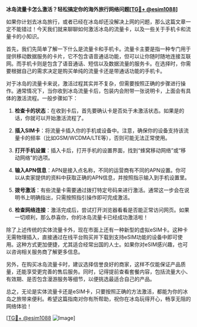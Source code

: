 **冰岛流量卡怎么激活？轻松搞定你的海外旅行网络问题[[TG💪+ @esim1088](https://t.me/s/esim1088)]**

如果你计划去冰岛旅行，或者已经在冰岛却还没解决上网的问题，那么这篇文章一定不能错过！今天我们就来聊聊如何激活冰岛的流量卡，以及一些关于手机卡和流量卡的小知识。

首先，我们先简单了解一下什么是流量卡和手机卡。流量卡主要是指一种专门用于提供移动数据服务的卡片，它不包含语音通话功能，但可以让你随时随地连接互联网。而手机卡则是包含了语音通话、短信以及数据流量的服务卡。在选择时，你需要根据自己的需求决定是购买单纯的流量卡还是带通话功能的手机卡。

对于冰岛的流量卡来说，激活过程其实并不复杂，但需要按照正确的步骤进行操作。通常情况下，当你收到冰岛流量卡后，包装内会附带一张说明卡，上面会有具体的激活流程。一般步骤如下：

1. **检查卡的状态**：在收到卡后，首先要确认卡是否处于未激活状态。如果是的话，你就可以开始激活流程了。
   
2. **插入SIM卡**：将流量卡插入你的手机或设备中。注意，确保你的设备支持该流量卡的频率（比如GSM/WCDMA/LTE等），否则可能无法正常使用。

3. **打开手机设置**：插入卡后，打开手机的设置界面，找到“蜂窝移动网络”或“移动网络”的选项。

4. **输入APN信息**：APN是接入点名称，不同的运营商有不同的APN设置。你可以从卖家提供的资料中获取正确的APN信息，并按照指示输入到手机设置里。

5. **拨号激活**：有些流量卡需要通过拨打特定号码来进行激活。通常这一步会在说明书上明确指出，只需按照指引操作即可完成激活。

6. **检查网络连接**：激活完成后，尝试打开浏览器看看是否能正常访问网页。如果一切顺利，那么恭喜你，你的冰岛流量卡已经成功激活啦！

除了上述传统的实体流量卡外，现在市面上还有一种新型的虚拟eSIM卡。这种卡无需物理插入，直接通过在线平台购买并下载到支持eSIM功能的设备中即可使用。这种方式更加便捷，尤其适合经常出国的人士。如果你对eSIM感兴趣，也可以咨询相关服务商了解更多信息。

另外，在购买冰岛流量卡时，建议选择信誉良好的商家，这样不仅能保证产品质量，还能享受更完善的售后服务。同时，记得提前查看套餐内容，包括流量大小、有效期、是否包含漫游服务等细节，以便挑选最适合自己的产品。

总之，无论是实体流量卡还是eSIM卡，只要按照正确的方法激活，都能为你的冰岛之旅带来便利。希望这篇指南对你有所帮助，祝你在冰岛玩得开心，畅享无阻的网络体验！

[[TG💪+ @esim1088](https://t.me/s/esim1088) ![Image](https://i.postimg.cc/4NQfJmqS/Snipaste-2025-05-13-00-14-12.png)]